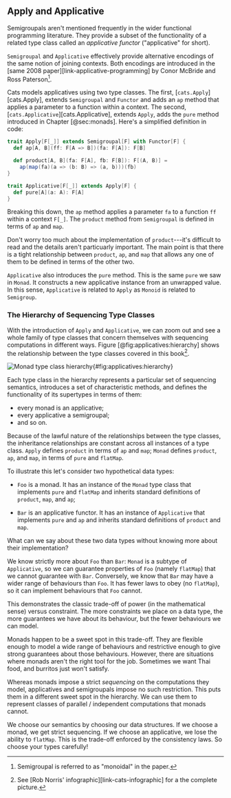 ## Apply and Applicative

Semigroupals aren't mentioned frequently
in the wider functional programming literature.
They provide a subset of the functionality of a related type class
called an *applicative functor* ("applicative" for short).

`Semigroupal` and `Applicative` effectively provide
alternative encodings of the same notion of joining contexts.
Both encodings are introduced in
the [same 2008 paper][link-applicative-programming]
by Conor McBride and Ross Paterson[^semigroupal-monoidal].

[^semigroupal-monoidal]: Semigroupal is referred to as "monoidal" in the paper.

Cats models applicatives using two type classes.
The first, [`cats.Apply`][cats.Apply],
extends `Semigroupal` and `Functor`
and adds an `ap` method that applies a parameter
to a function within a context.
The second, [`cats.Applicative`][cats.Applicative],
extends `Apply`, adds the `pure` method
introduced in Chapter [@sec:monads].
Here's a simplified definition in code:

```scala
trait Apply[F[_]] extends Semigroupal[F] with Functor[F] {
  def ap[A, B](ff: F[A => B])(fa: F[A]): F[B]

  def product[A, B](fa: F[A], fb: F[B]): F[(A, B)] =
    ap(map(fa)(a => (b: B) => (a, b)))(fb)
}

trait Applicative[F[_]] extends Apply[F] {
  def pure[A](a: A): F[A]
}
```

Breaking this down, the `ap` method applies a parameter `fa`
to a function `ff` within a context `F[_]`.
The `product` method from `Semigroupal`
is defined in terms of `ap` and `map`.

Don't worry too much about the implementation of `product`---it's
difficult to read and the details aren't particuarly important.
The main point is that there is a tight relationship
between `product`, `ap`, and `map`
that allows any one of them to be defined
in terms of the other two.

`Applicative` also introduces the `pure` method.
This is the same `pure` we saw in `Monad`.
It constructs a new applicative instance from an unwrapped value.
In this sense, `Applicative` is related to `Apply`
as `Monoid` is related to `Semigroup`.

### The Hierarchy of Sequencing Type Classes

With the introduction of `Apply` and `Applicative`,
we can zoom out and see a whole family of type classes
that concern themselves with sequencing computations in different ways.
Figure [@fig:applicatives:hierarchy] shows
the relationship between the type classes covered in this book[^cats-infographic].

![Monad type class hierarchy](src/pages/applicatives/hierarchy.png){#fig:applicatives:hierarchy}

[^cats-infographic]: See
[Rob Norris' infographic][link-cats-infographic]
for a the complete picture.

Each type class in the hierarchy
represents a particular set of sequencing semantics,
introduces a set of characteristic methods,
and defines the functionality of its supertypes
in terms of them:

- every monad is an applicative;
- every applicative a semigroupal;
- and so on.

Because of the lawful nature of
the relationships between the type classes,
the inheritance relationships are constant
across all instances of a type class.
`Apply` defines `product` in terms of `ap` and `map`;
`Monad` defines `product`, `ap`, and `map`,
in terms of `pure` and `flatMap`.

To illustrate this let's consider two hypothetical data types:

- `Foo` is a monad.
  It has an instance of the `Monad` type class
  that implements `pure` and `flatMap`
  and inherits standard definitions of `product`, `map`, and `ap`;

- `Bar` is an applicative functor.
  It has an instance of `Applicative`
  that implements `pure` and `ap`
  and inherits standard definitions of `product` and `map`.

What can we say about these two data types
without knowing more about their implementation?

We know strictly more about `Foo` than `Bar`:
`Monad` is a subtype of `Applicative`,
so we can guarantee properties of `Foo` (namely `flatMap`)
that we cannot guarantee with `Bar`.
Conversely, we know that `Bar`
may have a wider range of behaviours than `Foo`.
It has fewer laws to obey (no `flatMap`),
so it can implement behaviours that `Foo` cannot.

This demonstrates the classic trade-off of power
(in the mathematical sense) versus constraint.
The more constraints we place on a data type,
the more guarantees we have about its behaviour,
but the fewer behaviours we can model.

Monads happen to be a sweet spot in this trade-off.
They are flexible enough to model a wide range of behaviours
and restrictive enough to give strong guarantees about those behaviours.
However, there are situations where monads
aren't the right tool for the job.
Sometimes we want Thai food,
and burritos just won't satisfy.

Whereas monads impose a strict *sequencing*
on the computations they model,
applicatives and semigroupals impose no such restriction.
This puts them in a different sweet spot in the hierarchy.
We can use them to represent
classes of parallel / independent computations
that monads cannot.

We choose our semantics by choosing our data structures.
If we choose a monad, we get strict sequencing.
If we choose an applicative, we lose the ability to `flatMap`.
This is the trade-off enforced by the consistency laws.
So choose your types carefully!
